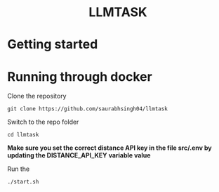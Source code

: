 # <p align="center">LLMTASK</p>
# Getting started

# Running through docker

Clone the repository

    git clone https://github.com/saurabhsingh04/llmtask

Switch to the repo folder

    cd llmtask

**Make sure you set the correct distance API key in the file src/.env by updating the DISTANCE_API_KEY variable value**

Run the

	./start.sh

